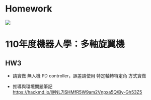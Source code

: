 # Homework
![](https://i.imgur.com/i0T26ey.png)

# 110年度機器人學：多軸旋翼機
## HW3
- 請實做 無人機 PD controller，誤差請使用 特定軸轉特定角 方式實做

- 推導與環境問題筆記 https://hackmd.io/@NL7lSHMfR5W9am2Vnpxa5Q/By-Gh53Z5

